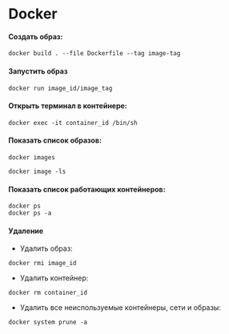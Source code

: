 # Docker

#### Создать образ:
```
docker build . --file Dockerfile --tag image-tag
```


#### Запустить образ

```
docker run image_id/image_tag
```

#### Открыть терминал в контейнере:

```
docker exec -it container_id /bin/sh
```

#### Показать список образов:

```
docker images
```
```
docker image -ls
```
#### Показать список работающих контейнеров:

```
docker ps
docker ps -a 
```

#### Удаление

+ Удалить образ:

```
docker rmi image_id
```

+ Удалить контейнер:

```
docker rm container_id
```

+ Удалить все неиспользуемые контейнеры, сети и образы:

```
docker system prune -a
```
